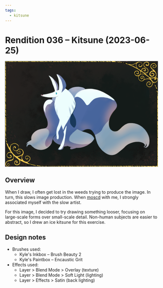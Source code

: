 ```yaml
---
tags:
  - kitsune
---
```


# Rendition 036 – Kitsune (2023-06-25)

<img src="assets/2023-06-25_image-070.png">

## Overview

When I draw, I often get lost in the weeds trying to produce the image. In turn, this slows image production. When [moscd](https://moscd.tumblr.com/) with me, I strongly associated myself with the slow artist.

For this image, I decided to try drawing something looser, focusing on large-scale forms over small-scale detail. Non-human subjects are easier to abstract, so I drew an ice kitsune for this exercise.

## Design notes

- Brushes used:
  - Kyle's Inkbox – Brush Beauty 2
  - Kyle's Paintbox – Encaustic Grit
- Effects used:
  - Layer > Blend Mode > Overlay (texture)
  - Layer > Blend Mode > Soft Light (lighting)
  - Layer > Effects > Satin (back lighting)
